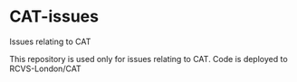 # CAT-issues
Issues relating to CAT

This repository is used only for issues relating to CAT. Code is deployed to RCVS-London/CAT
